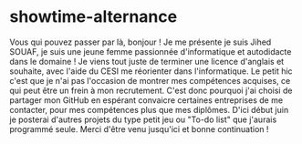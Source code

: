 # showtime-alternance
Vous qui pouvez passer par là, bonjour ! Je me présente je suis Jihed SOUAF, je suis une jeune femme passionnée d'informatique et autodidacte dans 
le domaine ! 
Je viens tout juste de terminer une licence d'anglais et souhaite, avec l'aide du CESI me réorienter dans l'informatique. Le petit hic c'est que je n'ai pas
l'occasion de montrer mes compétences acquises, ce qui peut être un frein à mon recrutement. 
C'est donc pourquoi j'ai choisi de partager mon GitHub en espérant convaicre certaines entreprises de me contacter, pour mes compétences plus que mes diplômes.
D'ici début juin je posterai d'autres projets du type petit jeu ou "To-do list" que j'aurais programmé seule. 
Merci d'être venu jusqu'ici et bonne continuation ! 
